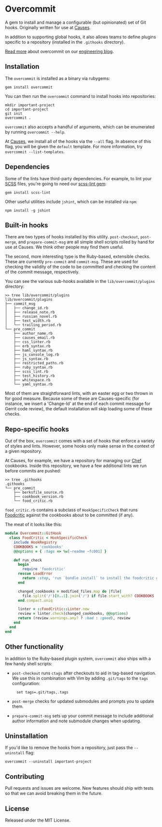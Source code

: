 # Overcommit

A gem to install and manage a configurable (but opinionated) set of Git hooks.
Originally written for use at [Causes](https://github.com/causes).

In addition to supporting global hooks, it also allows teams to define plugins
specific to a repository (installed in the `.githooks` directory).

[Read more](http://causes.github.io/blog/2013/05/30/overcommit-the-opinionated-git-hook-manager/)
about overcommit on our [engineering blog](http://causes.github.io).

## Installation

The `overcommit` is installed as a binary via rubygems:

    gem install overcommit

You can then run the `overcommit` command to install hooks into repositories:

    mkdir important-project
    cd important-project
    git init
    overcommit .

`overcommit` also accepts a handful of arguments, which can be enumerated by
running `overcommit --help`.

At [Causes](https://github.com/causes), we install all of the hooks via the
`--all` flag. In absence of this flag, you will be given the `default` template.
For more information, try `overcommit --list-templates`.

## Dependencies

Some of the lints have third-party dependencies. For example, to lint your
[SCSS](http://sass-lang.com/) files, you're going to need our [scss-lint
gem](https://github.com/causes/scss-lint):

    gem install scss-lint

Other useful utilities include `jshint`, which can be installed via `npm`:

    npm install -g jshint

## Built-in hooks

There are two types of hooks installed by this utility. `post-checkout`,
`post-merge`, and `prepare-commit-msg` are all simple shell scripts rolled by
hand for use at Causes. We think other people may find them useful.

The second, more interesting type is the Ruby-based, extensible checks. These
are currently `pre-commit` and `commit-msg`. These are used for checking the
validity of the code to be committed and checking the content of the commit
message, respectively.

You can see the various sub-hooks available in the `lib/overcommit/plugins`
directory:

    >> tree lib/overcommit/plugins
    lib/overcommit/plugins
    ├── commit_msg
    │   ├── change_id.rb
    │   ├── release_note.rb
    │   ├── russian_novel.rb
    │   ├── text_width.rb
    │   └── trailing_period.rb
    └── pre_commit
        ├── author_name.rb
        ├── causes_email.rb
        ├── css_linter.rb
        ├── erb_syntax.rb
        ├── haml_syntax.rb
        ├── js_console_log.rb
        ├── js_syntax.rb
        ├── restricted_paths.rb
        ├── ruby_syntax.rb
        ├── scss_lint.rb
        ├── test_history.rb
        ├── whitespace.rb
        └── yaml_syntax.rb

Most of them are straightforward lints, with an easter egg or two thrown in for
good measure. Because some of these are Causes-specific (for instance, we
insert a 'Change-Id' at the end of each commit message for Gerrit code review),
the default installation will skip loading some of these checks.

## Repo-specific hooks

Out of the box, `overcommit` comes with a set of hooks that enforce a variety of
styles and lints. However, some hooks only make sense in the context of a given
repository.

At Causes, for example, we have a repository for managing our
[Chef](http://www.opscode.com/chef/) cookbooks. Inside this repository, we have
a few additional lints we run before commits are pushed:

    >> tree .githooks
    .githooks
    └── pre_commit
        ├── berksfile_source.rb
        ├── cookbook_version.rb
        └── food_critic.rb

`food_critic.rb` contains a subclass of `HookSpecificCheck` that runs
[Foodcritic](http://acrmp.github.io/foodcritic/) against the cookbooks about to
be committed (if any).

The meat of it looks like this:

```ruby
module Overcommit::GitHook
  class FoodCritic < HookSpecificCheck
    include HookRegistry
    COOKBOOKS = 'cookbooks'
    @@options = { :tags => %w[~readme ~fc001] }

    def run_check
      begin
        require 'foodcritic'
      rescue LoadError
        return :stop, 'run `bundle install` to install the foodcritic gem'
      end

      changed_cookbooks = modified_files.map do |file|
        file.split('/')[0..1].join('/') if file.start_with? COOKBOOKS
      end.compact.uniq

      linter = ::FoodCritic::Linter.new
      review = linter.check(changed_cookbooks, @@options)
      return (review.warnings.any? ? :bad : :good), review
    end
  end
end
```

## Other functionality

In addition to the Ruby-based plugin system, `overcommit` also ships with a few
handy shell scripts:

- `post-checkout` runs `ctags` after checkouts to aid in tag-based navigation.
  We use this in combination with Vim by adding `.git/tags` to the `tags`
  configuration:

        set tags=.git/tags,.tags

- `post-merge` checks for updated submodules and prompts you to update them.

- `prepare-commit-msg` sets up your commit message to include additional author
  information and note submodule changes when updating.

## Uninstallation

If you'd like to remove the hooks from a repository, just pass the `--uninstall`
flag:

    overcommit --uninstall important-project

## Contributing

Pull requests and issues are welcome. New features should ship with tests so
that we can avoid breaking them in the future.

## License

Released under the MIT License.
